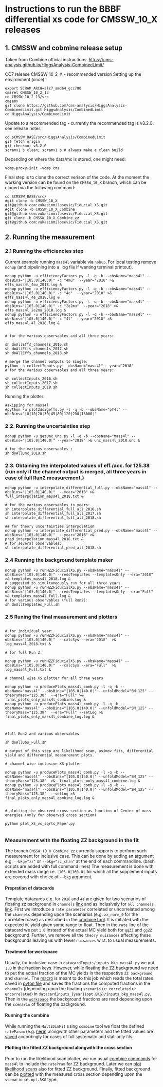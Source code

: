 # Instructions to run the BBBF differential xs code for CMSSW_10_X releases

## 1. CMSSW and cobmine release setup

Taken from Combine official instructions: https://cms-analysis.github.io/HiggsAnalysis-CombinedLimit/

CC7 release CMSSW_10_2_X - recommended version
Setting up the environment (once):

```
export SCRAM_ARCH=slc7_amd64_gcc700
cmsrel CMSSW_10_2_13
cd CMSSW_10_2_13/src
cmsenv
git clone https://github.com/cms-analysis/HiggsAnalysis-CombinedLimit.git HiggsAnalysis/CombinedLimit
cd HiggsAnalysis/CombinedLimit
```

Update to a recommended tag - currently the recommended tag is v8.2.0: see release notes

```
cd $CMSSW_BASE/src/HiggsAnalysis/CombinedLimit
git fetch origin
git checkout v8.2.0
scramv1 b clean; scramv1 b # always make a clean build
```
Depending on where the data/mc is stored, one might need:

```
voms-proxy-init -voms cms
```
Final step is to clone the correct verison of the code. At the moment the working version can be found on the ```CMSSW_10_X``` branch, which can be cloned via the following command:
```
cd $CMSSW_BASE/src/
#git clone -b CMSSW_10_X git@github.com:vukasinmilosevic/Fiducial_XS.git
#git clone -b CMSSW_10_X_Combine git@github.com:vukasinmilosevic/Fiducial_XS.git
git clone -b CMSSW_10_X_Combine_zz git@github.com:vukasinmilosevic/Fiducial_XS.git
```

## 2. Running the measurement

### 2.1 Running the efficiencies step

Current example running ```mass4l``` variable via ```nohup```. For local testing remove ```nohup``` (and pipelining into a .log file if wanting terminal printout).

```
nohup python -u efficiencyFactors.py -l -q -b --obsName="mass4l" --obsBins="|105.0|140.0|" -c "4mu"  --year="2018" >& effs_mass4l_4mu_2018.log &
nohup python -u efficiencyFactors.py -l -q -b --obsName="mass4l" --obsBins="|105.0|140.0|" -c "4e"  --year="2018" >& effs_mass4l_4e_2018.log &
nohup python -u efficiencyFactors.py -l -q -b --obsName="mass4l" --obsBins="|105.0|140.0|" -c "2e2mu"  --year="2018" >& effs_mass4l_2e2mu_2018.log &
nohup python -u efficiencyFactors.py -l -q -b --obsName="mass4l" --obsBins="|105.0|140.0|" -c "4l"  --year="2018" >& effs_mass4l_4l_2018.log &


# for the various observables and all three years:

sh doAllEffs_channels_2016.sh
sh doAllEffs_channels_2017.sh
sh doAllEffs_channels_2018.sh

# merge the channel outputs to single:
python -u collectInputs.py --obsName="mass4l" --year="2018"
# for the various observables and all three years:

sh collectInputs_2016.sh
sh collectInputs_2017.sh
sh collectInputs_2018.sh

```

Running the plotter:

```
#skipping for mass4l 
#python -u plot2dsigeffs.py -l -q -b --obsName="pT4l" --obsBins="|0|10|20|30|45|80|120|200|13000|"
```

### 2.2. Running the uncertainties step

```
nohup python -u getUnc_Unc.py -l -q -b --obsName="mass4l" --obsBins="|105.0|140.0|" --year="2018" >& unc_mass4l_2018.unc &

# for the various observables :
sh doAllUnc_2018.sh
```

### 2.3. Obtaining the interpolated values of eff./acc. for 125.38 (run only if the channel output is merged, all three years in case of full Run2 measurement.)

```
nohup python -u interpolate_differential_full.py --obsName="mass4l" --obsBins="|105.0|140.0|"  --year="2018" >& full_interpolation_mass4l_2018.txt &

# for the various observables in years:
sh interpolate_differential_full_all_2016.sh
sh interpolate_differential_full_all_2017.sh
sh interpolate_differential_full_all_2018.sh

## for theory uncertainties interpolation
nohup python -u interpolate_differential_pred.py --obsName="mass4l" --obsBins="|105.0|140.0|"  --year="2018" >& pred_interpolation_mass4l_2018.txt &
# for several observables:
sh interpolate_differential_pred_all_2018.sh

```
### 2.4 Running the background template maker

```
nohup python -u runHZZFiducialXS.py --obsName="mass4l" --obsBins="|105.0|140.0|" --redoTemplates --templatesOnly --era="2018" >& templates_mass4l_2018.log &
# suggested to simultaneously run for all three years
nohup python -u runHZZFiducialXS.py --obsName="mass4l" --obsBins="|105.0|140.0|" --redoTemplates --templatesOnly --era="Full" >& templates_mass4l_Full.log &
# for various observables (full Run2):
sh doAllTemplates_Full.sh

```

### 2.5 Runing the final measurement and plotters

```

# for individual year:
nohup python -u runHZZFiducialXS.py --obsName="mass4l" --obsBins="|105.0|140.0|"  --calcSys --era="2018"  >& log_mass4l_2018.txt &

# for full Run 2:

nohup python -u runHZZFiducialXS.py --obsName="mass4l" --obsBins="|105.0|140.0|"  --calcSys --era="Full"  >& log_mass4l_Full.txt & 

# channel wise XS plotter for all three years

nohup python -u producePlots_mass4l_comb.py -l -q -b --obsName="mass4l" --obsBins="|105.0|140.0|" --unfoldModel="SM_125" --theoryMass="125.38"  --era="Full" >&  final_plots_only_mass4l_combine.log &
nohup python -u producePlots_mass4l_comb.py -l -q -b --obsName="mass4l" --obsBins="|105.0|140.0|" --unfoldModel="SM_125" --theoryMass="125.38"  --era="Full" --setLog >&  final_plots_only_mass4l_combine_log.log &



#full Run2 and various observables

sh doAllObs_Full.sh

# output of this step are likelihood scan, asimov fits, differential yield and differential measurement plots. 

# channel wise inclusive XS plotter 

nohup python -u producePlots_mass4l_comb.py -l -q -b --obsName="mass4l" --obsBins="|105.0|140.0|" --unfoldModel="SM_125" --theoryMass="125.38"  >&  final_plots_only_mass4l_combine.log &
nohup python -u producePlots_mass4l_comb.py -l -q -b --obsName="mass4l" --obsBins="|105.0|140.0|" --unfoldModel="SM_125" --theoryMass="125.38"  --setLog >&  final_plots_only_mass4l_combine_log.log &


# plotting the observed cross section as function of Center of mass energies (only for observed cross section)

python plot_XS_vs_sqrts_Paper.py


```

### Measurement with the floating ZZ background in the fit
The branch ```CMSSW_10_X_Combine_zz``` currently supports to perform such measurement for inclusive case. 
This can be done by adding an argument e.g. ```--bkg="zz"``` or ```--bkg="zz_chan"``` at the end of each commandline. (bash scripts are added with full command lines)
The measurement is done with extended mass range i.e. ```|105.0|160.0|``` for which all the supplement inputs are covered with choice of ```--bkg``` argument. 

#### Prepration of datacards
Template datacards e.g. for `2018` and `4e` are given for two scenarios of floating zz background in `channels` [link](https://github.com/vukasinmilosevic/Fiducial_XS/blob/CMSSW_10_X_Combine_zz/FidXS_13TeV_2018_80X_preM19_newBinning_preApp/xs_125.0_1bin_2018zz_chan/hzz4l_4eS_13TeV_xs_inclusive_bin0.txt) and as inclusively for `all channels` [link](https://github.com/vukasinmilosevic/Fiducial_XS/blob/CMSSW_10_X_Combine_zz/FidXS_13TeV_2018_80X_preM19_newBinning_preApp/xs_125.0_1bin_2018zz/hzz4l_4eS_13TeV_xs_inclusive_bin0.txt). 
First we introduce a `rate parameter` correlated or uncorrelated among the `channels` depending upon the scenarios (e.g. `zz_norm_0` for the correlated case) as described in the [combine tool](https://cms-analysis.github.io/HiggsAnalysis-CombinedLimit/part2/settinguptheanalysis/#rate-parameters). It is initiated with the expected `MC` yield given some range to float. Then in the `rate` line of the datacard we put `1.0` instead of the actual MC yield both for `qqZZ` and `ggZZ` background. Further, we remove all the `theory nuisances` affecting these backgrounds leaving us with fewer `nuisances` w.r.t. to usual measurements. 

#### Treatment for workspace
Usually, for inclusive case in `datacardInputs/inputs_bkg_mass4l.py` we put `1.0` in the fraction keys. However, while floating the ZZ background we need to put the actual fraction of the MC yields in the respective `ZZ background` and `channel`. The [macro](https://github.com/vukasinmilosevic/Fiducial_XS/blob/CMSSW_10_X_Combine_zz/FidXS_13TeV_2018_80X_preM19_newBinning_preApp/add_floatingBkg_fracs.py) is meant to do this job which reads the total rates saved in [pyton file](https://github.com/vukasinmilosevic/Fiducial_XS/blob/CMSSW_10_X_Combine_zz/FidXS_13TeV_2018_80X_preM19_newBinning_preApp/rates_full.py) and saves the fractions the computed fractions in the `channels` (depending upon the floating `scenario` i.e. `correlated` or `uncorrelated`) in `datacardInputs_{year}{opt.BKG}/inputs_bkg_mass4l.py`. Then in the [`workspace`](https://github.com/vukasinmilosevic/Fiducial_XS/blob/CMSSW_10_X_Combine_zz/FidXS_13TeV_2018_80X_preM19_newBinning_preApp/createXSworkspace.py#L440-L444) the background fractions are read depending upon the `scenario` of floating the background. 
 
#### Running the combine
While running the `MultiDimFit` using `combine` tool we float the defined `rateParam` (e.g. [here](https://github.com/vukasinmilosevic/Fiducial_XS/blob/CMSSW_10_X_Combine_zz/FidXS_13TeV_2018_80X_preM19_newBinning_preApp/runHZZFiducialXS.py#L323-L326)) alongwith other parameters and the fitted values are [saved](https://github.com/vukasinmilosevic/Fiducial_XS/blob/CMSSW_10_X_Combine_zz/FidXS_13TeV_2018_80X_preM19_newBinning_preApp/runHZZFiducialXS.py#L385-L394) accordingly for cases of full systematic and stat-only fits. 

#### Plotting the fitted ZZ background alongwith the cross section
Prior to run the likelihood scan plotter, we run usual [combine commands](https://github.com/vukasinmilosevic/Fiducial_XS/blob/CMSSW_10_X_Combine_zz/FidXS_13TeV_2018_80X_preM19_newBinning_preApp/doLScan_mass4l.sh) for `mass4l` to include the `ratePram` for ZZ background. Later we can [plot likelihood scans](https://github.com/vukasinmilosevic/Fiducial_XS/blob/CMSSW_10_X_Combine_zz/FidXS_13TeV_2018_80X_preM19_newBinning_preApp/plotLHScans.py) also for fitted ZZ background. Finally, fitted background can be [plotted](https://github.com/vukasinmilosevic/Fiducial_XS/blob/CMSSW_10_X_Combine_zz/FidXS_13TeV_2018_80X_preM19_newBinning_preApp/producePlots.py) with the measured cross section depending upon the `scenario` i.e. `opt.BKG` type. 

